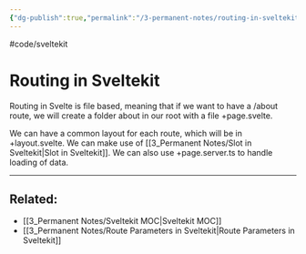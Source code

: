 ```yaml
---
{"dg-publish":true,"permalink":"/3-permanent-notes/routing-in-sveltekit/","created":"2023-07-24T15:04:05.418-05:00","updated":"2023-08-02T14:49:19.064-05:00"}
---
```


#code/sveltekit

# Routing in Sveltekit

Routing in Svelte is file based, meaning that if we want to have a /about route, we will create a folder about in our root with a file +page.svelte.

We can have a common layout for each route, which will be in +layout.svelte.
We can make use of [[3_Permanent Notes/Slot in Sveltekit\|Slot in Sveltekit]].
We can also use +page.server.ts to handle loading of data.

---
## Related:
- [[3_Permanent Notes/Sveltekit MOC\|Sveltekit MOC]]
- [[3_Permanent Notes/Route Parameters in Sveltekit\|Route Parameters in Sveltekit]]
